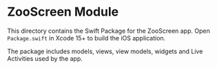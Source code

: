 # ZooScreen Module

This directory contains the Swift Package for the ZooScreen app. Open `Package.swift` in Xcode 15+ to build the iOS application.

The package includes models, views, view models, widgets and Live Activities used by the app.

